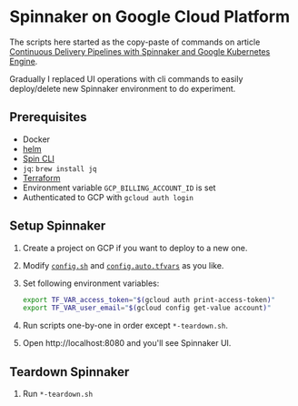 
# Spinnaker on Google Cloud Platform

The scripts here started as the copy-paste of commands on article [Continuous Delivery Pipelines with Spinnaker and Google Kubernetes Engine](https://cloud.google.com/solutions/continuous-delivery-spinnaker-kubernetes-engine).

Gradually I replaced UI operations with cli commands to easily deploy/delete new Spinnaker environment to do experiment.

## Prerequisites

* Docker
* [helm](https://helm.sh/)
* [Spin CLI](https://www.spinnaker.io/guides/spin/)
* `jq`: `brew install jq`
* [Terraform](https://www.terraform.io)
* Environment variable `GCP_BILLING_ACCOUNT_ID` is set
* Authenticated to GCP with `gcloud auth login`

## Setup Spinnaker

1. Create a project on GCP if you want to deploy to a new one.
1. Modify [`config.sh`](./config.sh) and [`config.auto.tfvars`](./config.auto.tfvars) as you like.
1. Set following environment variables:

    ```sh
    export TF_VAR_access_token="$(gcloud auth print-access-token)"
    export TF_VAR_user_email="$(gcloud config get-value account)"
    ```

1. Run scripts one-by-one in order except `*-teardown.sh`.
1. Open http://localhost:8080 and you'll see Spinnaker UI.

## Teardown Spinnaker

1. Run `*-teardown.sh`
